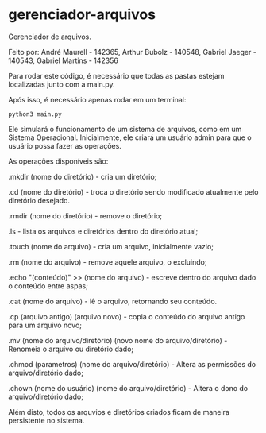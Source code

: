 # gerenciador-arquivos

Gerenciador de arquivos.

Feito por: André Maurell - 142365, Arthur Bubolz - 140548, Gabriel Jaeger - 140543, Gabriel Martins - 142356

Para rodar este código, é necessário que todas as pastas estejam localizadas junto com a main.py.

Após isso, é necessário apenas rodar em um terminal: 

```
python3 main.py
```

Ele simulará o funcionamento de um sistema de arquivos, como em um Sistema Operacional. Inicialmente, ele criará um usuário admin para que o usuário possa fazer as operações.

As operações disponíveis são:

.mkdir (nome do diretório) - cria um diretório;

.cd (nome do diretório) - troca o diretório sendo modificado atualmente pelo diretório desejado.

.rmdir (nome do diretório) - remove o diretório;

.ls - lista os arquivos e diretórios dentro do diretório atual;

.touch (nome do arquivo) - cria um arquivo, inicialmente vazio;

.rm (nome do arquivo) - remove aquele arquivo, o excluindo;

.echo "(conteúdo)" >> (nome do arquivo) - escreve dentro do arquivo dado o conteúdo entre aspas;

.cat (nome do arquivo) - lê o arquivo, retornando seu conteúdo.

.cp (arquivo antigo) (arquivo novo) - copia o conteúdo do arquivo antigo para um arquivo novo;

.mv (nome do arquivo/diretório) (novo nome do arquivo/diretório) - Renomeia o arquivo ou diretório dado;

.chmod (parametros) (nome do arquivo/diretório) - Altera as permissões do arquivo/diretório dado;

.chown (nome do usuário) (nome do arquivo/diretório) - Altera o dono do arquivo/diretório dado;

Além disto, todos os arquvios e diretórios criados ficam de maneira persistente no sistema.
